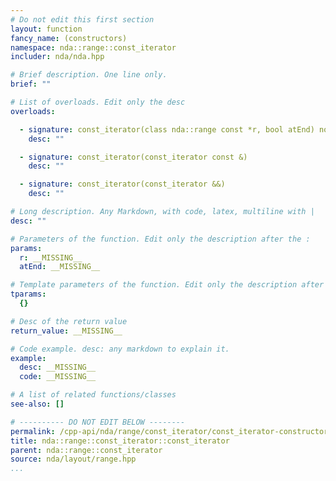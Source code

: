 ```yaml
---
# Do not edit this first section
layout: function
fancy_name: (constructors)
namespace: nda::range::const_iterator
includer: nda/nda.hpp

# Brief description. One line only.
brief: ""

# List of overloads. Edit only the desc
overloads:

  - signature: const_iterator(class nda::range const *r, bool atEnd) noexcept
    desc: ""

  - signature: const_iterator(const_iterator const &)
    desc: ""

  - signature: const_iterator(const_iterator &&)
    desc: ""

# Long description. Any Markdown, with code, latex, multiline with |
desc: ""

# Parameters of the function. Edit only the description after the :
params:
  r: __MISSING__
  atEnd: __MISSING__

# Template parameters of the function. Edit only the description after the :
tparams:
  {}

# Desc of the return value
return_value: __MISSING__

# Code example. desc: any markdown to explain it.
example:
  desc: __MISSING__
  code: __MISSING__

# A list of related functions/classes
see-also: []

# ---------- DO NOT EDIT BELOW --------
permalink: /cpp-api/nda/range/const_iterator/const_iterator-constructors/
title: nda::range::const_iterator::const_iterator
parent: nda::range::const_iterator
source: nda/layout/range.hpp
...
```


